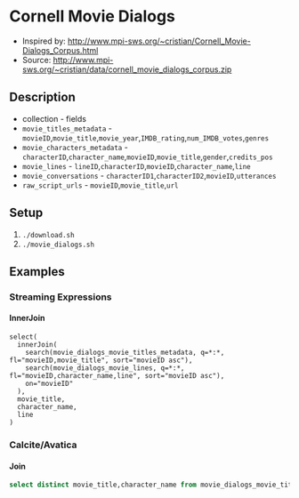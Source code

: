 # Cornell Movie Dialogs

* Inspired by: http://www.mpi-sws.org/~cristian/Cornell_Movie-Dialogs_Corpus.html
* Source: http://www.mpi-sws.org/~cristian/data/cornell_movie_dialogs_corpus.zip

## Description

* collection - fields
* `movie_titles_metadata` - `movieID`,`movie_title`,`movie_year`,`IMDB_rating`,`num_IMDB_votes`,`genres`
* `movie_characters_metadata` - `characterID`,`character_name`,`movieID`,`movie_title`,`gender`,`credits_pos`
* `movie_lines` - `lineID`,`characterID`,`movieID`,`character_name`,`line`
* `movie_conversations` - `characterID1`,`characterID2`,`movieID`,`utterances`
* `raw_script_urls` - `movieID`,`movie_title`,`url`

## Setup
1. `./download.sh`
2. `./movie_dialogs.sh`

## Examples
### Streaming Expressions
#### InnerJoin
```
select(
  innerJoin(
    search(movie_dialogs_movie_titles_metadata, q=*:*, fl="movieID,movie_title", sort="movieID asc"),
    search(movie_dialogs_movie_lines, q=*:*, fl="movieID,character_name,line", sort="movieID asc"),
    on="movieID"
  ),
  movie_title,
  character_name,
  line
)
```
### Calcite/Avatica
#### Join
```sql
select distinct movie_title,character_name from movie_dialogs_movie_titles_metadata a join movie_dialogs_movie_lines b on a.movieID=b.movieID order by movie_title
```

